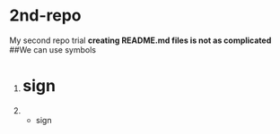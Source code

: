 # 2nd-repo
My second repo trial
**creating README.md files is not as complicated**
##We can use symbols
1. # sign
1. * sign 
